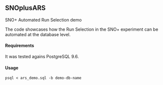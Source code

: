 ## SNOplusARS
SNO+ Automated Run Selection demo

The code showcases how the Run Selection in the SNO+ experiment can be automated at the database level.

#### Requirements
It was tested agains PostgreSQL 9.6.

#### Usage
`psql < ars_demo.sql -b demo-db-name`
